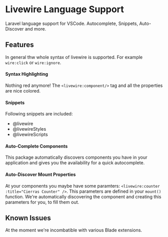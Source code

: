 # Livewire Language Support
Laravel language support for VSCode. Autocomplete, Snippets, Auto-Discover and more.

## Features

In general thw whole syntax of livewire is supported. For example `wire:click` or `wire:ignore`.

#### Syntax Highlighting
Nothing red anymore! The `<livewire:component/>` tag and all the properties are nice colored.

#### Snippets
Following snippets are included:
- @livewire
- @livewireStyles
- @livewireScripts

#### Auto-Complete Components
This package automatically discovers components you have in your application and gives you the availability for a quick autocomplete.

#### Auto-Discover Mount Properties
At your components you maybe have some paramters: `<livewire:counter :title="Cierras Counter" />`. This parameters are defined in your `mount()` function. We're automatically discovering the component and creating this parameters for you, to fill them out.


## Known Issues

At the moment we're incombatible with various Blade extensions.
